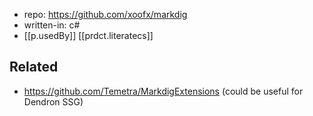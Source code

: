 
- repo: https://github.com/xoofx/markdig
- written-in: c#
- [[p.usedBy]] [[prdct.literatecs]]

## Related

- https://github.com/Temetra/MarkdigExtensions (could be useful for Dendron SSG)